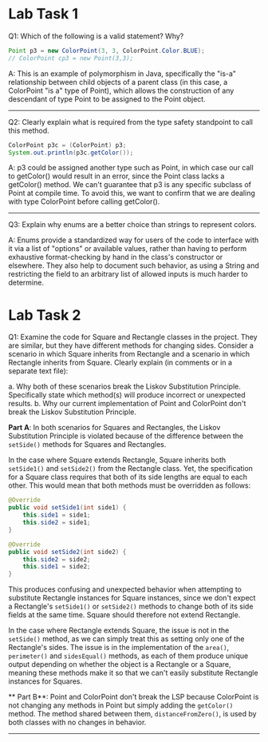 # Lab Task 1

Q1: Which of the following is a valid statement? Why?

```java
Point p3 = new ColorPoint(3, 3, ColorPoint.Color.BLUE);
// ColorPoint cp3 = new Point(3,3);
```

A: This is an example of polymorphism in Java, specifically the "is-a" relationship between child objects of a parent class (in this case, a ColorPoint "is a" type of Point), which allows the construction of any descendant of type Point to be assigned to the Point object.

---

Q2: Clearly explain what is required from the type safety standpoint to call this method. 

```java 
ColorPoint p3c = (ColorPoint) p3;
System.out.println(p3c.getColor());
```

A: p3 could be assigned another type such as Point, in which case our call to getColor() would result in an error, since the Point class lacks a getColor() method. We can't guarantee that p3 is any specific subclass of Point at compile time. To avoid this, we want to confirm that we are dealing with type ColorPoint before calling getColor().

---

Q3: Explain why enums are a better choice than strings to represent colors.

A: Enums provide a standardized way for users of the code to interface with it via a list of "options" or available values, rather than having to perform exhaustive format-checking by hand in the class's constructor or elsewhere. They also help to document such behavior, as using a String and restricting the field to an arbitrary list of allowed inputs is much harder to determine.


# Lab Task 2

Q1: Examine the code for Square and Rectangle classes in the project. They are similar, but they have different methods for changing sides. 
Consider a scenario in which Square inherits from Rectangle and a scenario in which Rectangle inherits from Square. Clearly explain (in comments or in a separate text file):

a. Why both of these scenarios break the Liskov Substitution Principle. Specifically state which method(s) will produce incorrect or unexpected results. 
b. Why our current implementation of Point and ColorPoint don't break the Liskov Substitution Principle. 

**Part A**: In both scenarios for Squares and Rectangles, the Liskov Substitution Principle is violated because of the difference between the `setSide()` methods for Squares and Rectangles.

In the case where Square extends Rectangle, Square inherits both `setSide1()` and `setSide2()` from the Rectangle class. Yet, the specification for a Square class requires that both of its side lengths are equal to each other. This would mean that both methods must be overridden as follows:

```java
@Override
public void setSide1(int side1) {
	this.side1 = side1;
	this.side2 = side1;
}

@Override
public void setSide2(int side2) {
	this.side2 = side2;
	this.side1 = side2;
}
```

This produces confusing and unexpected behavior when attempting to substitute Rectangle instances for Square instances, since we don't expect a Rectangle's `setSide1()` or `setSide2()` methods to change both of its side fields at the same time. Square should therefore not extend Rectangle.

In the case where Rectangle extends Square, the issue is not in the `setSide()` method, as we can simply treat this as setting only one of the Rectangle's sides. The issue is in the implementation of the `area()`, `perimeter()` and `sidesEqual()` methods, as each of them produce unique output depending on whether the object is a Rectangle or a Square, meaning these methods make it so that we can't easily substitute Rectangle instances for Squares.

** Part B**: Point and ColorPoint don't break the LSP because ColorPoint is not changing any methods in Point but simply adding the `getColor()` method. The method shared between them, `distanceFromZero()`, is used by both classes with no changes in behavior.

---

